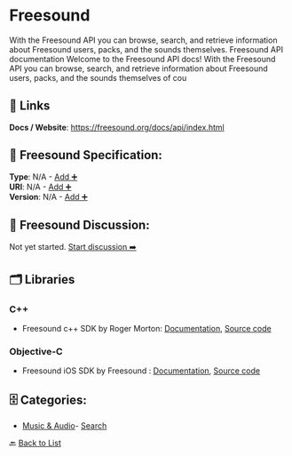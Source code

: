 # Freesound

With the Freesound API you can browse, search, and retrieve information about Freesound users, packs, and the sounds themselves.  Freesound API documentation Welcome to the Freesound API docs! With the Freesound API you can browse, search, and retrieve information about Freesound users, packs, and the sounds themselves of cou

##  🔗 Links
**Docs / Website**: https://freesound.org/docs/api/index.html

## 🧬 Freesound Specification:
**Type**: N/A - [Add ➕](https://github.com/apis-list/apis-list/edit/main/apis.yaml#L7235)  
**URI**: N/A - [Add ➕](https://github.com/apis-list/apis-list/edit/main/apis.yaml#L7235)  
**Version**: N/A - [Add ➕](https://github.com/apis-list/apis-list/edit/main/apis.yaml#L7235)

## 💬 Freesound Discussion:
Not yet started. [Start discussion ➡️](https://github.com/apis-list/apis-list/discussions/new)

## 🗂️ Libraries
### C++
- Freesound c++ SDK by Roger Morton: [Documentation](http://www.freesound.org/docs/api/client_libs.html), [Source code](https://github.com/ttguy/Qt_freesoundAPIv2)
### Objective-C
- Freesound iOS SDK by Freesound : [Documentation](https://www.freesound.org/docs/api/client_libs.html), [Source code](https://github.com/ffont/Freesound-iOS)


## 🗄️ Categories:
- [Music & Audio](https://github.com/apis-list/apis-list#music--audio-)- [Search](https://github.com/apis-list/apis-list#search-)

🔙  [Back to List](https://github.com/apis-list/apis-list)
